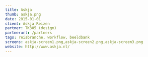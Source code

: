 ```yaml
---
title: Askja
thumb: askja.png
date: 2015-01-01
client: Askja Reizen
partner: TK305 (design)
partnerurl: /partners
tags: reisbranche, workflow, beeldbank
screens: askja-screen1.png,askja-screen2.png,askja-screen3.png
website: http://www.askja.nl/
---
```

